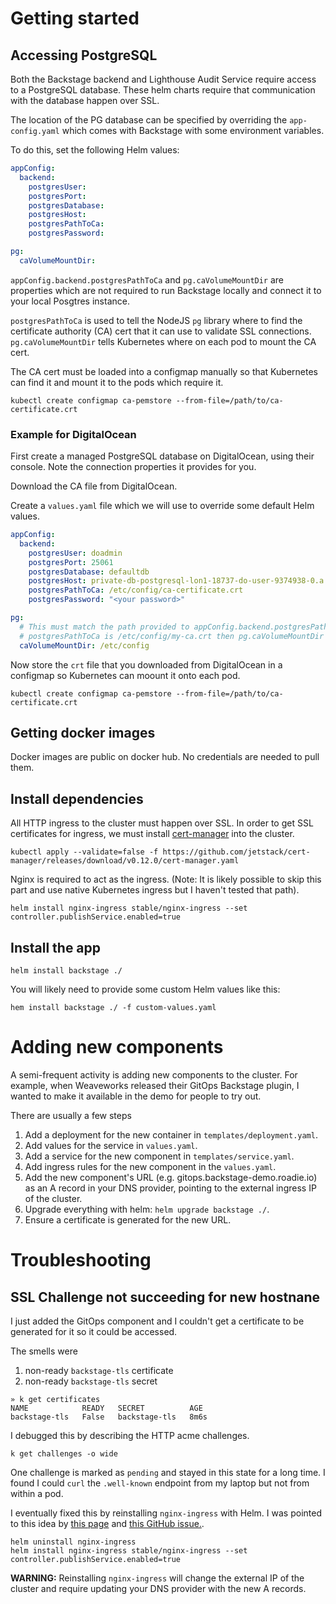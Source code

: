 # Getting started

## Accessing PostgreSQL

Both the Backstage backend and Lighthouse Audit Service require access to a PostgreSQL
database. These helm charts require that communication with the database happen over SSL.

The location of the PG database can be specified by overriding the `app-config.yaml` which comes
with Backstage with some environment variables.

To do this, set the following Helm values:

```yaml
appConfig:
  backend:
    postgresUser:
    postgresPort:
    postgresDatabase:
    postgresHost: 
    postgresPathToCa:
    postgresPassword:

pg:
  caVolumeMountDir:
```

`appConfig.backend.postgresPathToCa` and `pg.caVolumeMountDir` are properties which are not
required to run Backstage locally and connect it to your local Posgtres instance.

`postgresPathToCa` is used to tell the NodeJS `pg` library where to find the certificate authority (CA)
cert that it can use to validate SSL connections. `pg.caVolumeMountDir` tells Kubernetes where
on each pod to mount the CA cert.

The CA cert must be loaded into a configmap manually so that Kubernetes can find it and mount
it to the pods which require it.

```shell
kubectl create configmap ca-pemstore --from-file=/path/to/ca-certificate.crt
```

### Example for DigitalOcean

First create a managed PostgreSQL database on DigitalOcean, using their console. Note the
connection properties it provides for you.

Download the CA file from DigitalOcean.

Create a `values.yaml` file which we will use to override some default Helm values.

```yaml
appConfig:
  backend: 
    postgresUser: doadmin
    postgresPort: 25061
    postgresDatabase: defaultdb
    postgresHost: private-db-postgresql-lon1-18737-do-user-9374938-0.a.db.ondigitalocean.com
    postgresPathToCa: /etc/config/ca-certificate.crt
    postgresPassword: "<your password>"

pg:
  # This must match the path provided to appConfig.backend.postgresPathToCa. For example, if
  # postgresPathToCa is /etc/config/my-ca.crt then pg.caVolumeMountDir must be /etc/config.
  caVolumeMountDir: /etc/config

```

Now store the `crt` file that you downloaded from DigitalOcean in a configmap so Kubernetes can
moount it onto each pod.

```shell
kubectl create configmap ca-pemstore --from-file=/path/to/ca-certificate.crt
```

## Getting docker images
Docker images are public on docker hub. No credentials are needed to pull them.

## Install dependencies

All HTTP ingress to the cluster must happen over SSL. In order to get SSL certificates for
ingress, we must install [cert-manager](https://cert-manager.io/) into the cluster.

```shell
kubectl apply --validate=false -f https://github.com/jetstack/cert-manager/releases/download/v0.12.0/cert-manager.yaml
```

Nginx is required to act as the ingress. (Note: It is likely possible to skip this part and
use native Kubernetes ingress but I haven't tested that path).

```shell
helm install nginx-ingress stable/nginx-ingress --set controller.publishService.enabled=true
```

## Install the app

```shell
helm install backstage ./
```

You will likely need to provide some custom Helm values like this:

```shell
hem install backstage ./ -f custom-values.yaml
```

# Adding new components

A semi-frequent activity is adding new components to the cluster. For example, when Weaveworks
released their GitOps Backstage plugin, I wanted to make it available in the demo for people
to try out.

There are usually a few steps

 1. Add a deployment for the new container in `templates/deployment.yaml`.
 2. Add values for the service in `values.yaml`.
 3. Add a service for the new component in `templates/service.yaml`.
 4. Add ingress rules for the new component in the `values.yaml`.
 5. Add the new component's URL (e.g. gitops.backstage-demo.roadie.io) as an A record in your DNS provider,
    pointing to the external ingress IP of the cluster.
 6. Upgrade everything with helm: `helm upgrade backstage ./`.
 7. Ensure a certificate is generated for the new URL.


# Troubleshooting

## SSL Challenge not succeeding for new hostnane

I just added the GitOps component and I couldn't get a certificate to be generated for it
so it could be accessed.

The smells were

 1. non-ready `backstage-tls` certificate
 2. non-ready `backstage-tls` secret

```shell
» k get certificates
NAME            READY   SECRET          AGE
backstage-tls   False   backstage-tls   8m6s
```

I debugged this by describing the HTTP acme challenges.

```shell
k get challenges -o wide
```

One challenge is marked as `pending` and stayed in this state for a long time. I found I could
 `curl` the `.well-known` endpoint from my laptop but not from within a pod.

I eventually fixed this by reinstalling `nginx-ingress` with Helm. I was pointed to this idea
by [this page](https://cert-manager.io/docs/faq/acme/) and [this GitHub issue.](https://github.com/jetstack/cert-manager/issues/656#issuecomment-415606297).

```shell
helm uninstall nginx-ingress
helm install nginx-ingress stable/nginx-ingress --set controller.publishService.enabled=true
```

**WARNING:** Reinstalling `nginx-ingress` will change the external IP of the cluster and require
updating your DNS provider with the new A records.
